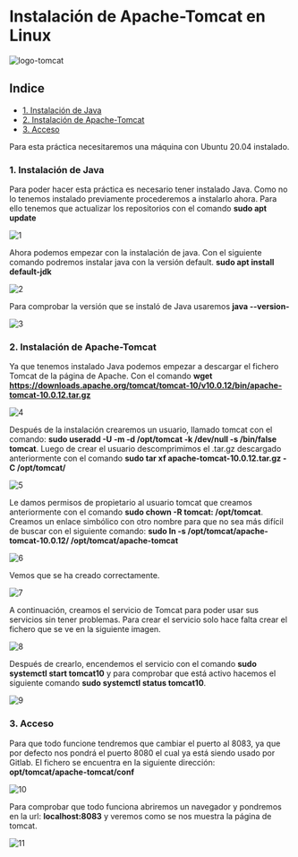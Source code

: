 # Instalación de Apache-Tomcat en Linux

![logo-tomcat](https://github.com/Regnierd/Apache2/blob/main/InstalacionTomcat/img/apache-tomcat.png)

## Indice

- <a href="#1">1. Instalación de Java</a>
- <a href="#2">2. Instalación de Apache-Tomcat</a>
- <a href="#3">3. Acceso</a>

Para esta práctica necesitaremos una máquina con Ubuntu 20.04 instalado.

<a name="1"></a>

### 1. Instalación de Java
Para poder hacer esta práctica es necesario tener instalado Java. Como no lo tenemos instalado previamente procederemos a instalarlo ahora. Para ello tenemos que actualizar los repositorios con el comando <b>sudo apt update</b>

![1](https://github.com/Regnierd/Apache2/blob/main/InstalacionTomcat/img/1.png)

Ahora podemos empezar con la instalación de java. Con el siguiente comando podremos instalar java con la versión default. <b>sudo apt install default-jdk</b>

![2](https://github.com/Regnierd/Apache2/blob/main/InstalacionTomcat/img/2.png)

Para comprobar la versión que se instaló de Java usaremos <b>java --version- </b>

![3](https://github.com/Regnierd/Apache2/blob/main/InstalacionTomcat/img/3.png)

<a name="2"></a>

### 2. Instalación de Apache-Tomcat
Ya que tenemos instalado Java podemos empezar a descargar el fichero Tomcat de la página de Apache. Con el comando <b>wget https://downloads.apache.org/tomcat/tomcat-10/v10.0.12/bin/apache-tomcat-10.0.12.tar.gz</b>

![4](https://github.com/Regnierd/Apache2/blob/main/InstalacionTomcat/img/4.png)

Después de la instalación crearemos un usuario, llamado tomcat con el comando: <b>sudo useradd -U -m -d /opt/tomcat -k /dev/null -s /bin/false tomcat</b>. Luego de crear el usuario descomprimimos el .tar.gz descargado anteriormente con el comando <b>sudo tar xf apache-tomcat-10.0.12.tar.gz -C /opt/tomcat/</b>

![5](https://github.com/Regnierd/Apache2/blob/main/InstalacionTomcat/img/5.png)

Le damos permisos de propietario al usuario tomcat que creamos anteriormente con el comando <b>sudo chown -R tomcat: /opt/tomcat</b>. Creamos un enlace simbólico con otro nombre para que no sea más difícil de buscar con el siguiente comando:
<b>sudo ln -s /opt/tomcat/apache-tomcat-10.0.12/ /opt/tomcat/apache-tomcat</b>

![6](https://github.com/Regnierd/Apache2/blob/main/InstalacionTomcat/img/6.png)

Vemos que se ha creado correctamente.

![7](https://github.com/Regnierd/Apache2/blob/main/InstalacionTomcat/img/7.png)

A continuación, creamos el servicio de Tomcat para poder usar sus servicios sin tener problemas. Para crear el servicio solo hace falta crear el fichero que se ve en la siguiente imagen.

![8](https://github.com/Regnierd/Apache2/blob/main/InstalacionTomcat/img/8.png)

Después de crearlo, encendemos el servicio con el comando <b>sudo systemctl start tomcat10</b> y para comprobar que está activo hacemos el siguiente comando <b>sudo systemctl status tomcat10</b>.

![9](https://github.com/Regnierd/Apache2/blob/main/InstalacionTomcat/img/9.png)

<a name="3"></a>

### 3. Acceso
Para que todo funcione tendremos que cambiar el puerto al 8083, ya que por defecto nos pondrá el puerto 8080 el cual ya está siendo usado por Gitlab. El fichero se encuentra en la siguiente dirección: <b>opt/tomcat/apache-tomcat/conf</b>

![10](https://github.com/Regnierd/Apache2/blob/main/InstalacionTomcat/img/10.png)

Para comprobar que todo funciona abriremos un navegador y pondremos en la url: <b>localhost:8083</b> y veremos como se nos muestra la página de tomcat.

![11](https://github.com/Regnierd/Apache2/blob/main/InstalacionTomcat/img/11.png)

